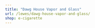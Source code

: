 ```yaml
---
title: "Dawg House Vapor and Glass"
url: /lewes/dawg-house-vapor-and-glass/
shop: e-cigarette
---
```

